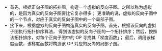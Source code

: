 * 首先，根据正向子图的拓扑图，构造一个虚拟的反向子图。之所以称为虚拟的，是因为真实的反向子图要比它复杂得多；
更准确的说，虚拟的反向子图中的一个节点，对应于真实的反向子图中的一个局部子图。
* 接下来，根据虚拟的反向子图构造真实的反向子图。首先，根据该反向的虚拟子图执行拓扑排序算法，
得到该虚拟的反向子图的一个拓扑排序；然后，按照该拓扑排序，对每个正向子图中的 OP 寻找其「梯度函数」；
最后，调用该梯度函数，该梯度函数将构造该 OP 对应的反向的局部子图。
